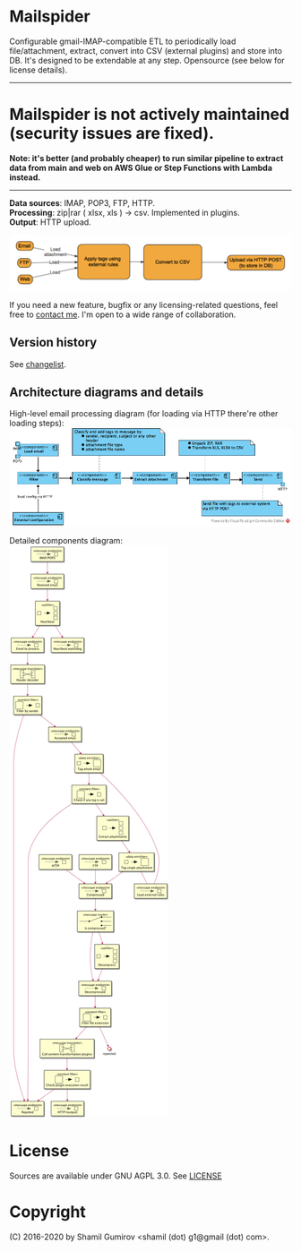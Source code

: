 # Mailspider

Configurable gmail-IMAP-compatible ETL to periodically load file/attachment, extract, convert into CSV
(external plugins) and store into DB. It's designed to be extendable at any step. Opensource (see below
for license details).

---

# Mailspider is not actively maintained (security issues are fixed).

**Note: it's better (and probably cheaper) to run similar pipeline to extract data from main and web on AWS
Glue or Step Functions with Lambda instead.**

---

**Data sources**: IMAP, POP3, FTP, HTTP.  
**Processing**: zip|rar ( xlsx, xls ) -> csv. Implemented in plugins.  
**Output**: HTTP upload.

![Overview](overview.png)

If you need a new feature, bugfix or any licensing-related questions, feel free to 
[contact me](https://shamil.gumirov.org/about/about). I'm open to a wide range of collaboration.

## Version history

See [changelist](CHANGES.md).

## Architecture diagrams and details

High-level email processing diagram (for loading via HTTP there're other loading steps):  
![High level processing](processing-diagram.png)

Detailed components diagram:  
![Detailed component](highlevel.png)

# License

Sources are available under GNU AGPL 3.0. See [LICENSE](LICENSE)

# Copyright

(C) 2016-2020 by Shamil Gumirov <shamil (dot) g1@gmail (dot) com>.
